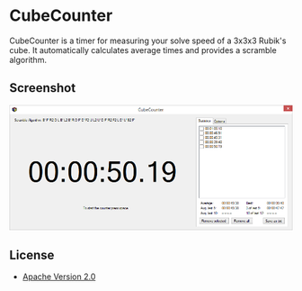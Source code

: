 ﻿# CubeCounter 

CubeCounter is a timer for measuring your solve speed of a 3x3x3 Rubik's cube.
It automatically calculates average times and provides a scramble algorithm.

## Screenshot

![Screenshot](https://github.com/ekx/CubeCounter/blob/master/screenshot.png)

## License

* [Apache Version 2.0](http://www.apache.org/licenses/LICENSE-2.0.html)